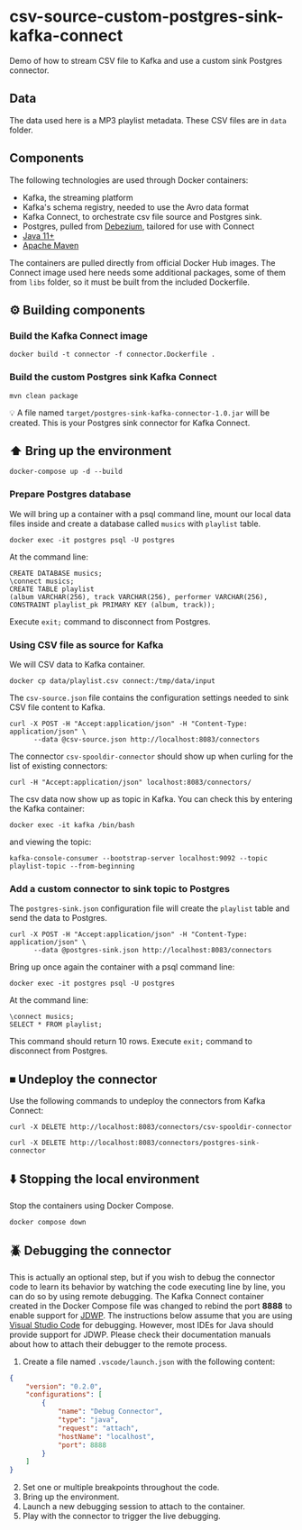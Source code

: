 # csv-source-custom-postgres-sink-kafka-connect

Demo of how to stream CSV file to Kafka and use a custom sink Postgres connector. 

## Data

The data used here is a MP3 playlist metadata. These CSV files are in `data` folder.

## Components

The following technologies are used through Docker containers:
* Kafka, the streaming platform
* Kafka's schema registry, needed to use the Avro data format
* Kafka Connect, to orchestrate csv file source and Postgres sink.
* Postgres, pulled from [Debezium](https://debezium.io/), tailored for use with Connect
* [Java 11+](https://openjdk.java.net)
* [Apache Maven](https://maven.apache.org)

The containers are pulled directly from official Docker Hub images.
The Connect image used here needs some additional packages, some of them from `libs` folder, so it must be built from the 
included Dockerfile.

## ⚙️ Building components

### Build the Kafka Connect image

```
docker build -t connector -f connector.Dockerfile .
```

### Build the custom Postgres sink Kafka Connect

```
mvn clean package
```

💡 A file named `target/postgres-sink-kafka-connector-1.0.jar` will be created. This is your Postgres sink connector for Kafka Connect.

## ⬆️ Bring up the environment

```
docker-compose up -d --build
```

### Prepare Postgres database

We will bring up a container with a psql command line, mount our local data
files inside and create a database called `musics` with `playlist` table.

```
docker exec -it postgres psql -U postgres
```

At the command line:

```
CREATE DATABASE musics;
\connect musics;
CREATE TABLE playlist
(album VARCHAR(256), track VARCHAR(256), performer VARCHAR(256),
CONSTRAINT playlist_pk PRIMARY KEY (album, track));
```

Execute `exit;` command to disconnect from Postgres.

### Using CSV file as source for Kafka

We will CSV data to Kafka container.

```
docker cp data/playlist.csv connect:/tmp/data/input
```

The `csv-source.json` file contains the configuration settings needed to
sink CSV file content to Kafka.

```
curl -X POST -H "Accept:application/json" -H "Content-Type: application/json" \
      --data @csv-source.json http://localhost:8083/connectors
```

The connector `csv-spooldir-connector` should show up when curling for the list
of existing connectors:

```
curl -H "Accept:application/json" localhost:8083/connectors/
```

The csv data now show up as topic in Kafka.
You can check this by entering the Kafka container:

```
docker exec -it kafka /bin/bash
```

and viewing the topic:

```
kafka-console-consumer --bootstrap-server localhost:9092 --topic playlist-topic --from-beginning
```

### Add a custom connector to sink topic to Postgres

The `postgres-sink.json` configuration file will create the `playlist`
table and send the data to Postgres.

```
curl -X POST -H "Accept:application/json" -H "Content-Type: application/json" \
      --data @postgres-sink.json http://localhost:8083/connectors
```

Bring up once again the container with a psql command line:

```
docker exec -it postgres psql -U postgres
```

At the command line:

```
\connect musics;
SELECT * FROM playlist;
```

This command should return 10 rows. Execute `exit;` command to disconnect from Postgres.

## ⏹ Undeploy the connector

Use the following commands to undeploy the connectors from Kafka Connect:

```
curl -X DELETE http://localhost:8083/connectors/csv-spooldir-connector

curl -X DELETE http://localhost:8083/connectors/postgres-sink-connector
```

## ⬇️ Stopping the local environment

Stop the containers using Docker Compose.

```
docker compose down
```

## 🪲 Debugging the connector

This is actually an optional step, but if you wish to debug the connector code to learn its behavior by watching the code executing line by line, you can do so by using remote debugging. The Kafka Connect container created in the Docker Compose file was changed to rebind the port **8888** to enable support for [JDWP](https://en.wikipedia.org/wiki/Java_Debug_Wire_Protocol). The instructions below assume that you are using [Visual Studio Code](https://code.visualstudio.com) for debugging. However, most IDEs for Java should provide support for JDWP. Please check their documentation manuals about how to attach their debugger to the remote process.

1. Create a file named `.vscode/launch.json` with the following content:

```json
{
    "version": "0.2.0",
    "configurations": [
        {
            "name": "Debug Connector",
            "type": "java",
            "request": "attach",
            "hostName": "localhost",
            "port": 8888
        }
    ]
}
```

2. Set one or multiple breakpoints throughout the code.
3. Bring up the environment.
4. Launch a new debugging session to attach to the container.
5. Play with the connector to trigger the live debugging.
